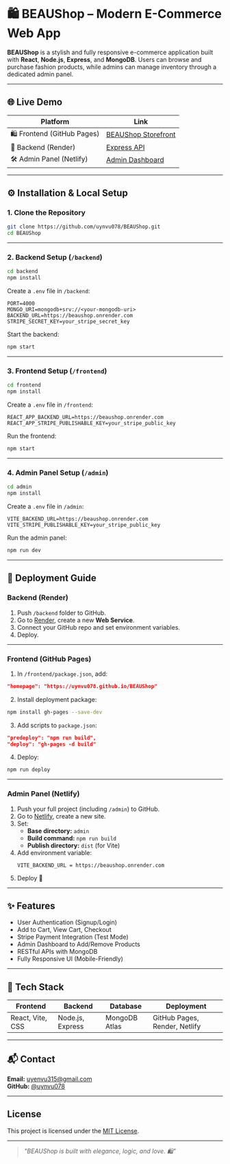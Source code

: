 # 🛍️ BEAUShop – Modern E-Commerce Web App

**BEAUShop** is a stylish and fully responsive e-commerce application built with **React**, **Node.js**, **Express**, and **MongoDB**. Users can browse and purchase fashion products, while admins can manage inventory through a dedicated admin panel.

---

## 🌐 Live Demo

| Platform     | Link                                                                 |
|--------------|----------------------------------------------------------------------|
| 🛍️ Frontend (GitHub Pages)  | [BEAUShop Storefront](https://uynvu078.github.io/BEAUShop/) |
| 🔧 Backend (Render)   | [Express API](https://beaushop.onrender.com)               |
| 🛠️ Admin Panel (Netlify) | [Admin Dashboard](https://beauadminpanel.netlify.app)       |

---

## ⚙️ Installation & Local Setup

### 1. Clone the Repository

```bash
git clone https://github.com/uynvu078/BEAUShop.git
cd BEAUShop
```

---

### 2. Backend Setup (`/backend`)

```bash
cd backend
npm install
```

Create a `.env` file in `/backend`:

```env
PORT=4000
MONGO_URI=mongodb+srv://<your-mongodb-uri>
BACKEND_URL=https://beaushop.onrender.com
STRIPE_SECRET_KEY=your_stripe_secret_key
```

Start the backend:

```bash
npm start
```

---

### 3. Frontend Setup (`/frontend`)

```bash
cd frontend
npm install
```

Create a `.env` file in `/frontend`:

```env
REACT_APP_BACKEND_URL=https://beaushop.onrender.com
REACT_APP_STRIPE_PUBLISHABLE_KEY=your_stripe_public_key
```

Run the frontend:

```bash
npm start
```

---

### 4. Admin Panel Setup (`/admin`)

```bash
cd admin
npm install
```

Create a `.env` file in `/admin`:

```env
VITE_BACKEND_URL=https://beaushop.onrender.com
VITE_STRIPE_PUBLISHABLE_KEY=your_stripe_public_key
```

Run the admin panel:

```bash
npm run dev
```

---

## 🚀 Deployment Guide

### Backend (Render)

1. Push `/backend` folder to GitHub.
2. Go to [Render](https://render.com/), create a new **Web Service**.
3. Connect your GitHub repo and set environment variables.
4. Deploy.

---

### Frontend (GitHub Pages)

1. In `/frontend/package.json`, add:

```json
"homepage": "https://uynvu078.github.io/BEAUShop"
```

2. Install deployment package:

```bash
npm install gh-pages --save-dev
```

3. Add scripts to `package.json`:

```json
"predeploy": "npm run build",
"deploy": "gh-pages -d build"
```

4. Deploy:

```bash
npm run deploy
```

---

### Admin Panel (Netlify)

1. Push your full project (including `/admin`) to GitHub.
2. Go to [Netlify](https://netlify.com), create a new site.
3. Set:
   - **Base directory:** `admin`
   - **Build command:** `npm run build`
   - **Publish directory:** `dist` (for Vite)
4. Add environment variable:
   ```
   VITE_BACKEND_URL = https://beaushop.onrender.com
   ```
5. Deploy 🎉

---

## ✨ Features

- User Authentication (Signup/Login)
- Add to Cart, View Cart, Checkout
- Stripe Payment Integration (Test Mode)
- Admin Dashboard to Add/Remove Products
- RESTful APIs with MongoDB
- Fully Responsive UI (Mobile-Friendly)

---

## 🧰 Tech Stack

| Frontend | Backend | Database | Deployment |
|----------|---------|----------|------------|
| React, Vite, CSS | Node.js, Express | MongoDB Atlas | GitHub Pages, Render, Netlify |

---

## 📬 Contact

**Email:** [uyenvu315@gmail.com](mailto:uyenvu315@gmail.com)  
**GitHub:** [@uynvu078](https://github.com/uynvu078)

---

## License

This project is licensed under the [MIT License](LICENSE).

---

> _"BEAUShop is built with elegance, logic, and love. 🛍️"_  